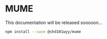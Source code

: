 # MUME
This documentation will be released sooooon...

```sh
npm install --save @shd101wyy/mume
```

